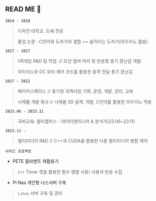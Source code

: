## READ ME 👋

`2014 - 2018` 
> 디자인 대학교. 도예 전공
>
> 졸업 논문 : C언어와 도자기의 결합 == 움직이는 도자기(아두이노 활용)

`2017 - 2017`
>VR게임 R&D 팀 작업. // 모션 캡쳐 마커 및 반응형 총기 장난감 개발.
>
>아두이노와 DC 모터 제어 코드를 활용한 충격 전달 총기 장난감.

`2017 - 2022`
>메이커스페이스 // 중기청 국책사업 기획, 운영, 개발, 관리, 교육
>
>시제품 개발 회사 // 시제품 3D 설계, 개발, C언어를 활용한 아두이노 적용

`2023.06 - 2023.11`
> 국비교육: 멀티캠퍼스 - 데이터엔지니어 & 분석가(23.06~23.11)

`2023.11 - `
> 멀티미디어 R&D // C++과 CUDA를 활용한 다중 멀티미디어 병합 제어


`사이드 프로젝트`
- PETE 필라멘트 재활용기
> `C++` Timer 셋을 활용한 함수 병렬 사용/ 사용자 반응 수집

- Pi Nas 개인형 나스서버 구축
> `Linux` 서버 구축 및 관리
<!--
**KimEC995/KimEC995** is a ✨ _special_ ✨ repository because its `README.md` (this file) appears on your GitHub profile.

Here are some ideas to get you started:

- 🔭 I’m currently working on ...
- 🌱 I’m currently learning ...
- 👯 I’m looking to collaborate on ...
- 🤔 I’m looking for help with ...
- 💬 Ask me about ...
- 📫 How to reach me: ...
- 😄 Pronouns: ...
- ⚡ Fun fact: ...

#include "cuda_runtime.h"
#include "device_launch_parameters.h"

#include "DS_timer.h"

#include <stdio.h>
#include <stdlib.h>
#include <string.h>
#include <math.h>

//벡터의 크기는 기호상수(Symbolic Constant) 로 정의.
#define NUM_DATA 10300	

//커널 정의(벡터연산)
__global__ void vecADD(void)
{
	printf("BlockIdx.x: %d, BlockIdx.y: %d\n", blockIdx.x, blockIdx.y);
}

int main(void)
{	//스레드 레이아웃 설정
	dim3 dimGrid(NUM_DATA, NUM_DATA, 1);
	dim3 dimBlock(1, 1, 1);

	// 커널 호출
	vecADD <<< dimGrid, dimBlock >>> ();

	return 0;
}

-->
